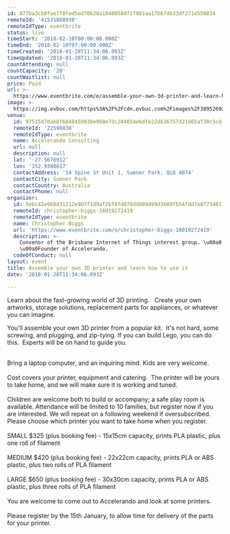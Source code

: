 ```yaml
---
id: 877ba3cb0fae7f0fed5ed70620a1040058df1f981aa17b674b33df271e558834
remoteId: '41531868938'
remoteIdType: eventbrite
status: live
timeStart: '2018-02-10T00:00:00.000Z'
timeEnd: '2018-02-10T07:00:00.000Z'
timeCreated: '2018-01-28T11:34:06.093Z'
timeUpdated: '2018-01-28T11:34:06.093Z'
countAttending: null
countCapacity: '20'
countWaitlist: null
price: Paid
url: >-
  https://www.eventbrite.com/e/assemble-your-own-3d-printer-and-learn-how-to-use-it-tickets-41531868938?aff=ebapi
image: >-
  https://img.evbuc.com/https%3A%2F%2Fcdn.evbuc.com%2Fimages%2F38952692%2F18174719667%2F1%2Foriginal.jpg?s=2a4900e18e13d95ab0eda93dd8900c9c
venue:
  id: 97515d7dab8f6848459038e968e7dc284054e6dfe22db36757d21665af30c5cd
  remoteId: '22590830'
  remoteIdType: eventbrite
  name: Accelerando Consulting
  url: null
  description: null
  lat: '-27.5676912'
  lon: '152.9380817'
  contactAddress: '14 Spine St Unit 1, Sumner Park, QLD 4074'
  contactCity: Sumner Park
  contactCountry: Australia
  contactPhone: null
organizer:
  id: 5ebc42e968d31212e9b7f1d9af2bf4fd870dd909499d3609fb54fdd7e8773401
  remoteId: christopher-biggs-16019272419
  remoteIdType: eventbrite
  name: Christopher Biggs
  url: 'https://www.eventbrite.com/o/christopher-biggs-16019272419'
  description: >-
    Convenor of the Brisbane Internet of Things interest group. \u00a0
    \u00a0Founder of Accelerando.
  codeOfConduct: null
layout: event
title: Assemble your own 3D printer and learn how to use it
date: '2018-01-28T11:34:06.093Z'

---
```

<P><SPAN></SPAN>Learn about the fast-growing world of 3D printing.   Create your own artworks, storage solutions, replacement parts for appliances, or whatever you can imagine.</P>
<P>You'll assemble your own 3D printer from a popular kit.  It's not hard, some screwing, and plugging, and zip-tying. If you can build Lego, you can do this.  Experts will be on hand to guide you.</P>
<P><BR><SPAN></SPAN><SPAN>Bring a laptop computer, and an inquiring mind. Kids are very welcome.</SPAN><BR><BR>Cost covers your printer, <SPAN>equipment and catering.  The printer will be yours to take home, and we will make sure it is working and tuned.</SPAN><BR><BR><SPAN>Children are welcome both to build or accompany; a safe play room is available. Attendance will be limited to 10 families, but register now if you are interested. We will repeat on a following weekend if oversubscribed. Please choose which printer you want to take home when you register.</SPAN><BR><BR><SPAN>SMALL $325 (plus booking fee) - 15x15cm capacity, prints PLA plastic, plus one roll of filament</SPAN><BR><BR><SPAN>MEDIUM $420 (plus booking fee) - 22x22cm capacity, prints PLA or ABS plastic, plus two rolls of PLA filament</SPAN><BR><BR><SPAN>LARGE $650 (plus booking fee) - 30x30cm capacity, prints PLA or ABS plastic, plus three rolls of PLA filament</SPAN><BR><BR><SPAN>You are welcome to come out to Accelerando and look at some printers.</SPAN><BR><BR><SPAN>Please register by the 15th January, to allow time for delivery of the parts for your printer.</SPAN></P>
